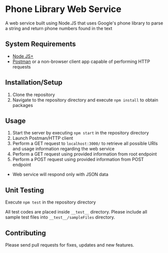 # Phone Library Web Service
A web service built using Node.JS that uses Google's phone library to parse a string and return phone numbers found in the text

## System Requirements
* [Node JS+](https://nodejs.org/en/download/) 
* [Postman](https://www.getpostman.com) or a non-browser client app capable of performing HTTP requests

## Installation/Setup
1. Clone the repository
2. Navigate to the repository directory and execute `npm install` to obtain packages

## Usage
1. Start the server by executing `npm start` in the repository directory
2. Launch Postman/HTTP client
3. Perform a GET request to `localhost:3000/` to retrieve all possible URIs and usage information regarding the web service
4. Perform a GET request using provided information from root endpoint
5. Perform a POST request using provided information from POST endpoint

* Web service will respond only with JSON data

## Unit Testing
Execute `npm test` in the repository directory

All test codes are placed inside `__test__` directory. Please include all sample test files into `__test__/sampleFiles` directory.

## Contributing
Please send pull requests for fixes, updates and new features.
